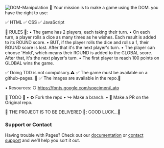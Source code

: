 ![DOM-Manipulation](https://user-images.githubusercontent.com/86053671/128195240-98384ec7-7fc9-49b3-b3a8-e2f33d2bbef6.png)
📝 Your mission is to make a game using the DOM. you have the right to use:

✅ HTML ✅ CSS ✅ JavaScript

🎊 RULES 🎊: • The game has 2 players, each taking their turn. • On each turn, a player rolls a dice as many times as he wishes. Each result is added to its ROUND score. • BUT, if the player rolls the dice and rolls a 1, their ROUND score is lost. After that it's the next player's turn. • The player can choose 'Hold', which means their ROUND is added to the GLOBAL score. After that, it's the next player's turn. • The first player to reach 100 points on GLOBAL wins the game.

✅ Doing TDD is not compulsory.⚠️ ✅ The game must be available on a github-pages. 🚀 ✅ The images are available in the repo.📁

• Resources: ○ https://fonts.google.com/specimen/Lato

🚧 TODO 🚧 • ♻️ Fork the repo • ↪️ Make a branch. • 🔀 Make a PR on the Original repo.

🏁 THE PROJECT IS TO BE DELIVERED 🏁: GOOD LUCK...👋
### Support or Contact

Having trouble with Pages? Check out our [documentation](https://docs.github.com/categories/github-pages-basics/) or [contact support](https://support.github.com/contact) and we’ll help you sort it out.
